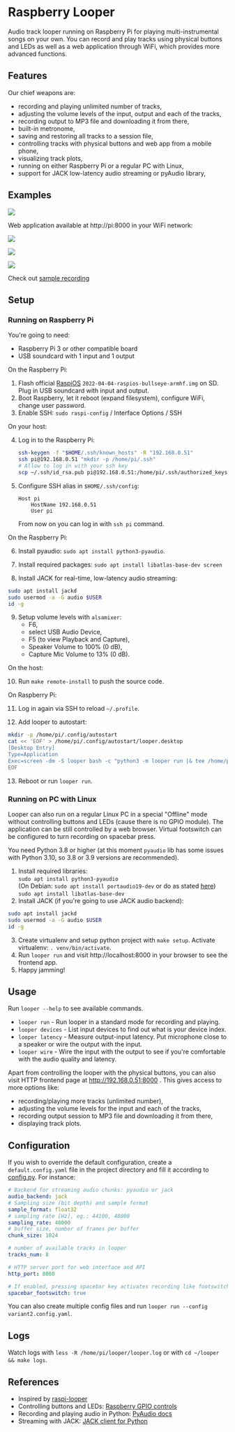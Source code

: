 # Raspberry Looper
Audio track looper running on Raspberry Pi 
for playing multi-instrumental songs on your own.
You can record and play tracks using physical buttons and LEDs
as well as a web application through WiFi,
which provides more advanced functions.

## Features
Our chief weapons are:

- recording and playing unlimited number of tracks,
- adjusting the volume levels of the input, output and each of the tracks, 
- recording output to MP3 file and downloading it from there,
- built-in metronome,
- saving and restoring all tracks to a session file,
- controlling tracks with physical buttons and web app from a mobile phone,
- visualizing track plots,
- running on either Raspberry Pi or a regular PC with Linux,
- support for JACK low-latency audio streaming or pyAudio library,

## Examples
![](./docs/img/device-in-action-labelled.jpg)

Web application available at http://pi:8000 in your WiFi network:

![](./docs/img/screen-tracks.png)

![](./docs/img/screen-plot.png)

![](./docs/img/screen-volume.png)

Check out [sample recording](https://raw.githubusercontent.com/igrek51/raspberry-looper/master/docs/example/list_2022-04-21_remaster.mp3)

## Setup

### Running on Raspberry Pi
You're going to need:

- Raspberry Pi 3 or other compatible board
- USB soundcard with 1 input and 1 output

On the Raspberry Pi:

1. Flash official [RaspiOS](https://www.raspberrypi.com/software/operating-systems/) `2022-04-04-raspios-bullseye-armhf.img` on SD.  
   Plug in USB soundcard with input and output.
2. Boot Raspberry, let it reboot (expand filesystem), configure WiFi, change user password.
3. Enable SSH: `sudo raspi-config` / Interface Options / SSH

On your host:

4. Log in to the Raspberry Pi:
    ```bash
    ssh-keygen -f "$HOME/.ssh/known_hosts" -R "192.168.0.51"
    ssh pi@192.168.0.51 "mkdir -p /home/pi/.ssh"
    # Allow to log in with your ssh key
    scp ~/.ssh/id_rsa.pub pi@192.168.0.51:/home/pi/.ssh/authorized_keys
    ```

5. Configure SSH alias in `$HOME/.ssh/config`:
    ```
    Host pi
        HostName 192.168.0.51
        User pi
    ```
    From now on you can log in with `ssh pi` command.

On the Raspberry Pi:

6. Install pyaudio: `sudo apt install python3-pyaudio`.

7. Install required packages: `sudo apt install libatlas-base-dev screen`

8. Install JACK for real-time, low-latency audio streaming:  
  ```bash
  sudo apt install jackd
  sudo usermod -a -G audio $USER
  id -g
  ```

9. Setup volume levels with `alsamixer`:
    - F6, 
    - select USB Audio Device,
    - F5 (to view Playback and Capture), 
    - Speaker Volume to 100% (0 dB),
    - Capture Mic Volume to 13% (0 dB).

On the host:

10. Run `make remote-install` to push the source code.

On Raspberry Pi:

11. Log in again via SSH to reload `~/.profile`.

12. Add looper to autostart:
```bash
mkdir -p /home/pi/.config/autostart
cat << 'EOF' > /home/pi/.config/autostart/looper.desktop
[Desktop Entry] 
Type=Application
Exec=screen -dm -S looper bash -c "python3 -m looper run |& tee /home/pi/looper/looper.log; exec bash"
EOF
```

13. Reboot or run `looper run`.

### Running on PC with Linux
Looper can also run on a regular Linux PC in a special "Offline" mode without controlling buttons and LEDs
(cause there is no GPIO module). 
The application can be still controlled by a web browser.
Virtual footswitch can be configured to turn recording on spacebar press.

You need Python 3.8 or higher 
(at this moment `pyaudio` lib has some issues with Python 3.10, so 3.8 or 3.9 versions are recommended).

1. Install required libraries:  
  `sudo apt install python3-pyaudio`  
   (On Debian: `sudo apt install portaudio19-dev` or do as stated [here](https://stackoverflow.com/a/35593426/6772197))
  `sudo apt install libatlas-base-dev`  
2. Install JACK (if you're going to use JACK audio backend):  
  ```bash
  sudo apt install jackd
  sudo usermod -a -G audio $USER
  id -g
  ```
3. Create virtualenv and setup python project with `make setup`. Activate virtualenv: `. venv/bin/activate`.
4. Run `looper run` and visit http://localhost:8000 in your browser to see the frontend app.
5. Happy jamming!

## Usage
Run `looper --help` to see available commands.

- `looper run` - Run looper in a standard mode for recording and playing.
- `looper devices` - List input devices to find out what is your device index.
- `looper latency` - Measure output-input latency. 
  Put microphone close to a speaker or wire the output with the input.
- `looper wire` - Wire the input with the output to see 
  if you're comfortable with the audio quality and latency.

Apart from controlling the looper with the physical buttons, 
you can also visit HTTP frontend page at http://192.168.0.51:8000 .
This gives access to more options like:

- recording/playing more tracks (unlimited number), 
- adjusting the volume levels for the input and each of the tracks, 
- recording output session to MP3 file and downloading it from there,
- displaying track plots.

## Configuration
If you wish to override the default configuration,
create a `default.config.yaml` file in the project directory
and fill it according to [config.py](./looper/runner/config.py).
For instance:
```yaml
# Backend for streaming audio chunks: pyaudio or jack
audio_backend: jack
# Sampling size (bit depth) and sample format
sample_format: float32
# sampling rate [Hz], eg.: 44100, 48000
sampling_rate: 48000
# buffer size, number of frames per buffer
chunk_size: 1024

# number of available tracks in looper
tracks_num: 8

# HTTP server port for web interface and API
http_port: 8080

# If enabled, pressing spacebar key activates recording like footswitch
spacebar_footswitch: true
```

You can also create multiple config files and run `looper run --config variant2.config.yaml`.

## Logs
Watch logs with `less -R /home/pi/looper/looper.log` or with `cd ~/looper && make logs`.

## References
- Inspired by [raspi-looper](https://github.com/RandomVertebrate/raspi-looper)
- Controlling buttons and LEDs: [Raspberry GPIO controls](https://gpiozero.readthedocs.io/en/stable/recipes.html)
- Recording and playing audio in Python: [PyAudio docs](http://people.csail.mit.edu/hubert/pyaudio/#docs)
- Streaming with JACK: [JACK client for Python](https://jackclient-python.readthedocs.io/en/0.5.3/)
